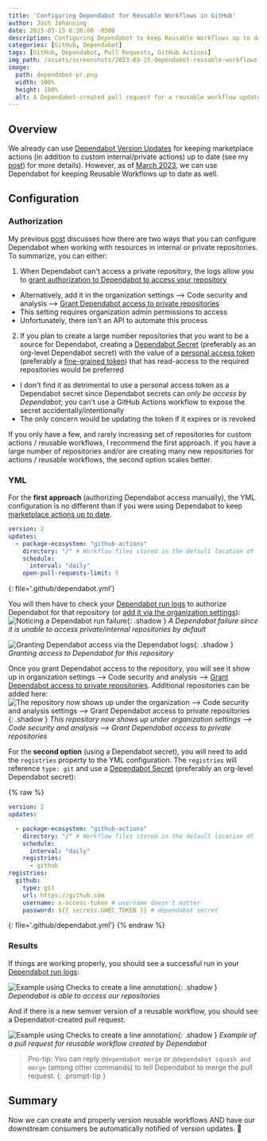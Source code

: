 ```yaml
---
title: 'Configuring Dependabot for Reusable Workflows in GitHub'
author: Josh Johanning
date: 2023-03-15 6:30:00 -0500
description: Configuring Dependabot to keep Reusable Workflows up to date in GitHub
categories: [GitHub, Dependabot]
tags: [GitHub, Dependabot, Pull Requests, GitHub Actions]
img_path: /assets/screenshots/2023-03-15-dependabot-reusable-workflows
image:
  path: dependabot-pr.png
  width: 100%
  height: 100%
  alt: A Dependabot-created pull request for a reusable workflow update version update
---
```


## Overview

We already can use [Dependabot Version Updates](https://docs.github.com/en/code-security/dependabot/dependabot-version-updates/about-dependabot-version-updates) for keeping marketplace actions (in addition to custom internal/private actions) up to date (see my [post](/posts/github-dependabot-for-actions/)) for more details). However, as of [March 2023](https://github.blog/changelog/2023-03-13-dependabot-updates-support-reusable-workflows-for-github-actions/), we can use Dependabot for keeping Reusable Workflows up to date as well. 

## Configuration

### Authorization

My previous [post](https://github.blog/changelog/2023-03-13-dependabot-updates-support-reusable-workflows-for-github-actions/) discusses how there are two ways that you can configure Dependabot when working with resources in internal or private repositories. To summarize, you can either:

1. When Dependabot can't access a private repository, the logs allow you to [grant authorization to Dependabot to access your repository](https://docs.github.com/en/organizations/keeping-your-organization-secure/managing-security-settings-for-your-organization/managing-security-and-analysis-settings-for-your-organization#allowing-dependabot-to-access-private-dependencies)
  - Alternatively, add it in the organization settings --> Code security and analysis --> [Grant Dependabot access to private repositories](https://docs.github.com/en/organizations/keeping-your-organization-secure/managing-security-settings-for-your-organization/managing-security-and-analysis-settings-for-your-organization#allowing-dependabot-to-access-private-dependencies)
  - This setting requires organization admin permissions to access
  - Unfortunately, there isn't an API to automate this process
2. If you plan to create a large number repositories that you want to be a source for Dependabot, creating a [Dependabot Secret](https://docs.github.com/en/code-security/dependabot/working-with-dependabot/configuring-access-to-private-registries-for-dependabot#storing-credentials-for-dependabot-to-use) (preferably as an org-level Dependabot secret) with the value of a [personal access token](https://docs.github.com/en/authentication/keeping-your-account-and-data-secure/creating-a-personal-access-token) (preferably a [fine-grained token](https://github.blog/2022-10-18-introducing-fine-grained-personal-access-tokens-for-github/)) that has read-access to the required repositories would be preferred
  - I don't find it as detrimental to use a personal access token as a Dependabot secret since Dependabot secrets can *only be access by Dependabot*; you can't use a GitHub Actions workflow to expose the secret accidentally/intentionally
  - The only concern would be updating the token if it expires or is revoked

If you only have a few, and rarely increasing set of repositories for custom actions / reusable workflows, I recommend the first approach. If you have a large number of repositories and/or are creating many new repositories for actions / reusable workflows, the second option scales better.

### YML

For the **first approach** (authorizing Dependabot access manually), the YML configuration is no different than if you were using Dependabot to keep [marketplace actions up to date](/posts/github-dependabot-for-actions/).

```yml
version: 2
updates:
  - package-ecosystem: "github-actions"
    directory: "/" # Workflow files stored in the default location of `.github/workflows`
    schedule:
      interval: "daily"
    open-pull-requests-limit: 5
```
{: file='.github/dependabot.yml'}

You will then have to check your [Dependabot run logs](https://docs.github.com/en/code-security/dependabot/working-with-dependabot/troubleshooting-dependabot-errors#investigating-errors-with-dependabot-version-updates) to authorize Dependabot for that repository (or [add it via the organization settings](https://docs.github.com/en/organizations/keeping-your-organization-secure/managing-security-settings-for-your-organization/managing-security-and-analysis-settings-for-your-organization#allowing-dependabot-to-access-private-dependencies)):
![Noticing a Dependabot run failure](dependabot-error.png){: .shadow }
_A Dependabot failure since it is unable to access private/internal repositories by default_

![Granting Dependabot access via the Dependabot logs](dependabot-grant-access.png){: .shadow }
_Granting access to Dependabot for this repository_

Once you grant Dependabot access to the repository, you will see it show up in organization settings –> Code security and analysis –> [Grant Dependabot access to private repositories](https://docs.github.com/en/organizations/keeping-your-organization-secure/managing-security-settings-for-your-organization/managing-security-and-analysis-settings-for-your-organization#allowing-dependabot-to-access-private-dependencies). Additional repositories can be added here:
![The repository now shows up under the organization --> Code security and analysis settings --> Grant Dependabot access to private repositories](dependabot-private-repositories.png){: .shadow }
_This repository now shows up under organization settings –> Code security and analysis –> Grant Dependabot access to private repositories_

For the **second option** (using a Dependabot secret), you will need to add the `registries` property to the YML configuration. The `registries` will reference `type: git` and use a [Dependabot Secret](https://docs.github.com/en/code-security/dependabot/working-with-dependabot/configuring-access-to-private-registries-for-dependabot#storing-credentials-for-dependabot-to-use) (preferably an org-level Dependabot secret):

{% raw %}
```yml
version: 2
updates:

  - package-ecosystem: "github-actions"
    directory: "/" # Workflow files stored in the default location of `.github/workflows`
    schedule:
      interval: "daily"
    registries:
      - github
registries:
  github:
    type: git
    url: https://github.com
    username: x-access-token # username doesn't matter
    password: ${{ secrets.GHEC_TOKEN }} # dependabot secret
```
{: file='.github/dependabot.yml'}
{% endraw %}

### Results

If things are working properly, you should see a successful run in your [Dependabot run logs](https://docs.github.com/en/code-security/dependabot/working-with-dependabot/troubleshooting-dependabot-errors#investigating-errors-with-dependabot-version-updates):

![Example using Checks to create a line annotation](dependabot-success.png){: .shadow }
_Dependabot is able to access our repositories_

And if there is a new semver version of a reusable workflow, you should see a Dependabot-created pull request:

![Example using Checks to create a line annotation](dependabot-full.png){: .shadow }
_Example of a pull request for reusable workflow created by Dependabot_

> Pro-tip: You can reply `@dependabot merge` or `@dependabot squash and merge` (among other commands) to tell Dependabot to merge the pull request.
{: .prompt-tip }

## Summary

Now we can create and properly version reusable workflows AND have our downstream consumers be automatically notified of version updates. 🎉
